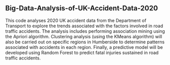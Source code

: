 ## **Big-Data-Analysis-of-UK-Accident-Data-2020**

This code analyses 2020 UK accident data from the Department of Transport to explore the trends associated
with the factors involved in road traffic accidents. The analysis includes performing association
mining using the Apriori algorithm. Clustering analysis (using the KMeans algorithm) will also be
carried out on specific regions in Humberside to determine patterns associated with accidents in
each region. Finally, a predictive model will be developed using Random Forest to predict fatal
injuries sustained in road traffic accidents.
